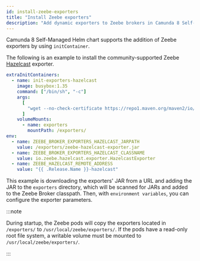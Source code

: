 ```yaml
---
id: install-zeebe-exporters
title: "Install Zeebe exporters"
description: "Add dynamic exporters to Zeebe brokers in Camunda 8 Self-Managed deployment."
---
```


Camunda 8 Self-Managed Helm chart supports the addition of Zeebe exporters by using `initContainer`.

The following is an example to install the community-supported Zeebe [Hazelcast](https://github.com/camunda-community-hub/zeebe-hazelcast-exporter) exporter.

```yaml
extraInitContainers:
  - name: init-exporters-hazelcast
    image: busybox:1.35
    command: ["/bin/sh", "-c"]
    args:
      [
        "wget --no-check-certificate https://repo1.maven.org/maven2/io/zeebe/hazelcast/zeebe-hazelcast-exporter/0.8.0-alpha1/zeebe-hazelcast-exporter-0.8.0-alpha1-jar-with-dependencies.jar -O /exporters/zeebe-hazelcast-exporter.jar; ls -al /exporters",
      ]
    volumeMounts:
      - name: exporters
        mountPath: /exporters/
env:
  - name: ZEEBE_BROKER_EXPORTERS_HAZELCAST_JARPATH
    value: /exporters/zeebe-hazelcast-exporter.jar
  - name: ZEEBE_BROKER_EXPORTERS_HAZELCAST_CLASSNAME
    value: io.zeebe.hazelcast.exporter.HazelcastExporter
  - name: ZEEBE_HAZELCAST_REMOTE_ADDRESS
    value: "{{ .Release.Name }}-hazelcast"
```

This example is downloading the exporters' JAR from a URL and adding the JAR to the `exporters` directory,
which will be scanned for JARs and added to the Zeebe Broker classpath. Then, with `environment variables`,
you can configure the exporter parameters.

:::note

During startup, the Zeebe pods will copy the exporters located in `/exporters/` to `/usr/local/zeebe/exporters/`. If the pods have a read-only root file system, a writable volume must be mounted to `/usr/local/zeebe/exporters/`.

:::
